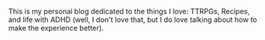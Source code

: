 This is my personal blog dedicated to the things I love: TTRPGs, Recipes, and life with ADHD (well, I don't love that, but I do love talking about how to make the experience better).
